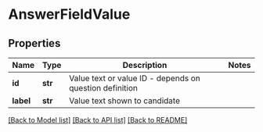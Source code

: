 # AnswerFieldValue

## Properties
Name | Type | Description | Notes
------------ | ------------- | ------------- | -------------
**id** | **str** | Value text or value ID - depends on question definition | 
**label** | **str** | Value text shown to candidate | 

[[Back to Model list]](../README.md#documentation-for-models) [[Back to API list]](../README.md#documentation-for-api-endpoints) [[Back to README]](../README.md)


